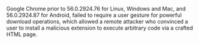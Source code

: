 Google Chrome prior to 56.0.2924.76 for Linux, Windows and Mac, and 56.0.2924.87 for Android, failed to require a user gesture for powerful download operations, which allowed a remote attacker who convinced a user to install a malicious extension to execute arbitrary code via a crafted HTML page.